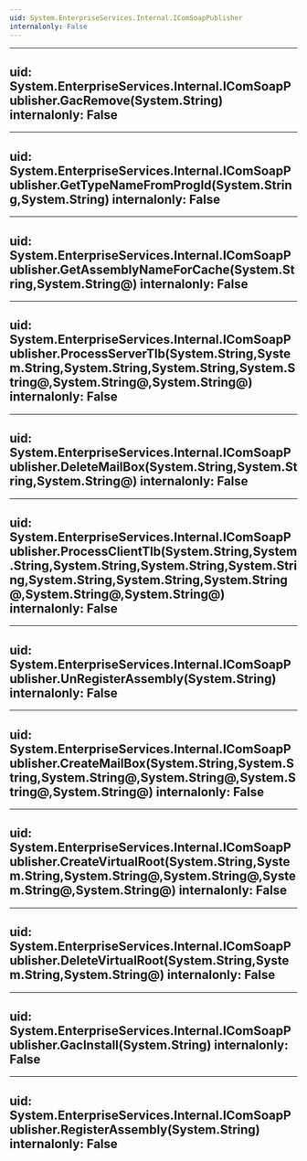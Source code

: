 ```yaml
---
uid: System.EnterpriseServices.Internal.IComSoapPublisher
internalonly: False
---
```


---
uid: System.EnterpriseServices.Internal.IComSoapPublisher.GacRemove(System.String)
internalonly: False
---

---
uid: System.EnterpriseServices.Internal.IComSoapPublisher.GetTypeNameFromProgId(System.String,System.String)
internalonly: False
---

---
uid: System.EnterpriseServices.Internal.IComSoapPublisher.GetAssemblyNameForCache(System.String,System.String@)
internalonly: False
---

---
uid: System.EnterpriseServices.Internal.IComSoapPublisher.ProcessServerTlb(System.String,System.String,System.String,System.String,System.String@,System.String@,System.String@)
internalonly: False
---

---
uid: System.EnterpriseServices.Internal.IComSoapPublisher.DeleteMailBox(System.String,System.String,System.String@)
internalonly: False
---

---
uid: System.EnterpriseServices.Internal.IComSoapPublisher.ProcessClientTlb(System.String,System.String,System.String,System.String,System.String,System.String,System.String,System.String@,System.String@,System.String@)
internalonly: False
---

---
uid: System.EnterpriseServices.Internal.IComSoapPublisher.UnRegisterAssembly(System.String)
internalonly: False
---

---
uid: System.EnterpriseServices.Internal.IComSoapPublisher.CreateMailBox(System.String,System.String,System.String@,System.String@,System.String@,System.String@)
internalonly: False
---

---
uid: System.EnterpriseServices.Internal.IComSoapPublisher.CreateVirtualRoot(System.String,System.String,System.String@,System.String@,System.String@,System.String@)
internalonly: False
---

---
uid: System.EnterpriseServices.Internal.IComSoapPublisher.DeleteVirtualRoot(System.String,System.String,System.String@)
internalonly: False
---

---
uid: System.EnterpriseServices.Internal.IComSoapPublisher.GacInstall(System.String)
internalonly: False
---

---
uid: System.EnterpriseServices.Internal.IComSoapPublisher.RegisterAssembly(System.String)
internalonly: False
---
